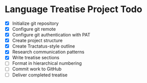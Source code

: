 # Language Treatise Project Todo

- [x] Initialize git repository
- [x] Configure git remote
- [x] Configure git authentication with PAT
- [x] Create project structure
- [x] Create Tractatus-style outline
- [x] Research communication patterns
- [x] Write treatise sections
- [ ] Format in hierarchical numbering
- [ ] Commit work to GitHub
- [ ] Deliver completed treatise
